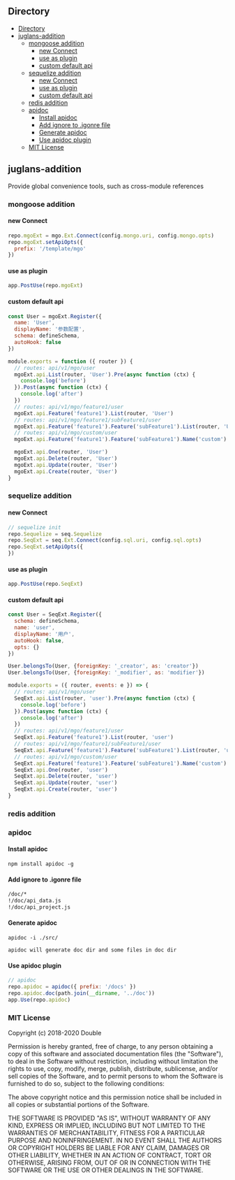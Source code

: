 ## Directory

<!-- TOC -->

- [Directory](#directory)
- [juglans-addition](#juglans-addition)
    - [mongoose addition](#mongoose-addition)
        - [new Connect](#new-connect)
        - [use as plugin](#use-as-plugin)
        - [custom default api](#custom-default-api)
    - [sequelize addition](#sequelize-addition)
        - [new Connect](#new-connect-1)
        - [use as plugin](#use-as-plugin-1)
        - [custom default api](#custom-default-api-1)
    - [redis addition](#redis-addition)
    - [apidoc](#apidoc)
        - [Install apidoc](#install-apidoc)
        - [Add ignore to .igonre file](#add-ignore-to-igonre-file)
        - [Generate apidoc](#generate-apidoc)
        - [Use apidoc plugin](#use-apidoc-plugin)
    - [MIT License](#mit-license)

<!-- /TOC -->
## juglans-addition

  Provide global convenience tools, such as cross-module references
### mongoose addition

#### new Connect

```javascript
repo.mgoExt = mgo.Ext.Connect(config.mongo.uri, config.mongo.opts)
repo.mgoExt.setApiOpts({
  prefix: '/template/mgo'
})
```
#### use as plugin
```javascript
app.PostUse(repo.mgoExt)
```

#### custom default api

```javascript
const User = mgoExt.Register({
  name: 'User',
  displayName: '参数配置',
  schema: defineSchema,
  autoHook: false
})

module.exports = function ({ router }) {
  // routes: api/v1/mgo/user
  mgoExt.api.List(router, 'User').Pre(async function (ctx) {
    console.log('before')
  }).Post(async function (ctx) {
    console.log('after')
  })
  // routes: api/v1/mgo/feature1/user
  mgoExt.api.Feature('feature1').List(router, 'User')
  // routes: api/v1/mgo/feature1/subFeature1/user
  mgoExt.api.Feature('feature1').Feature('subFeature1').List(router, 'User')
  // routes: api/v1/mgo/custom/user
  mgoExt.api.Feature('feature1').Feature('subFeature1').Name('custom').List(router, 'User')

  mgoExt.api.One(router, 'User')
  mgoExt.api.Delete(router, 'User')
  mgoExt.api.Update(router, 'User')
  mgoExt.api.Create(router, 'User')
}

```

### sequelize addition

#### new Connect

```javascript
// sequelize init
repo.Sequelize = seq.Sequelize
repo.SeqExt = seq.Ext.Connect(config.sql.uri, config.sql.opts)
repo.SeqExt.setApiOpts({
})
```
#### use as plugin
```javascript
app.PostUse(repo.SeqExt)
```

#### custom default api

```javascript
const User = SeqExt.Register({
  schema: defineSchema,
  name: 'user',
  displayName: '用户',
  autoHook: false,
  opts: {}
})

User.belongsTo(User, {foreignKey: '_creator', as: 'creator'})
User.belongsTo(User, {foreignKey: '_modifier', as: 'modifier'})

module.exports = ({ router, events: e }) => {
  // routes: api/v1/mgo/user
  SeqExt.api.List(router, 'user').Pre(async function (ctx) {
    console.log('before')
  }).Post(async function (ctx) {
    console.log('after')
  })
  // routes: api/v1/mgo/feature1/user
  SeqExt.api.Feature('feature1').List(router, 'user')
  // routes: api/v1/mgo/feature1/subFeature1/user
  SeqExt.api.Feature('feature1').Feature('subFeature1').List(router, 'user')
  // routes: api/v1/mgo/custom/user
  SeqExt.api.Feature('feature1').Feature('subFeature1').Name('custom').List(router, 'user')
  SeqExt.api.One(router, 'user')
  SeqExt.api.Delete(router, 'user')
  SeqExt.api.Update(router, 'user')
  SeqExt.api.Create(router, 'user')
}
```

### redis addition

### apidoc

#### Install apidoc
```shell
npm install apidoc -g
```
#### Add ignore to .igonre file
```txt
/doc/*
!/doc/api_data.js
!/doc/api_project.js
```
#### Generate apidoc 

```shell
apidoc -i ./src/
```
	apidoc will generate doc dir and some files in doc dir

#### Use apidoc plugin

```javascript
// apidoc
repo.apidoc = apidoc({ prefix: '/docs' })
repo.apidoc.doc(path.join(__dirname, '../doc'))
app.Use(repo.apidoc)
```

### MIT License

Copyright (c) 2018-2020 Double

Permission is hereby granted, free of charge, to any person obtaining a copy
of this software and associated documentation files (the "Software"), to deal
in the Software without restriction, including without limitation the rights
to use, copy, modify, merge, publish, distribute, sublicense, and/or sell
copies of the Software, and to permit persons to whom the Software is
furnished to do so, subject to the following conditions:

The above copyright notice and this permission notice shall be included in all
copies or substantial portions of the Software.

THE SOFTWARE IS PROVIDED "AS IS", WITHOUT WARRANTY OF ANY KIND, EXPRESS OR
IMPLIED, INCLUDING BUT NOT LIMITED TO THE WARRANTIES OF MERCHANTABILITY,
FITNESS FOR A PARTICULAR PURPOSE AND NONINFRINGEMENT. IN NO EVENT SHALL THE
AUTHORS OR COPYRIGHT HOLDERS BE LIABLE FOR ANY CLAIM, DAMAGES OR OTHER
LIABILITY, WHETHER IN AN ACTION OF CONTRACT, TORT OR OTHERWISE, ARISING FROM,
OUT OF OR IN CONNECTION WITH THE SOFTWARE OR THE USE OR OTHER DEALINGS IN THE
SOFTWARE.
